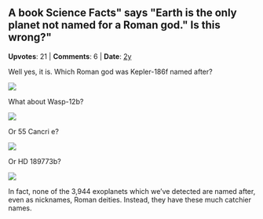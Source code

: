 ## A book Science Facts" says "Earth is the only planet not named for a Roman god." Is this wrong?"
    
**Upvotes**: 21 | **Comments**: 6 | **Date**: [2y](https://www.quora.com/A-book-Science-Facts-says-Earth-is-the-only-planet-not-named-for-a-Roman-god-Is-this-wrong/answer/Gary-Meaney)

Well yes, it is. Which Roman god was Kepler-186f named after?

![](https://qph.fs.quoracdn.net/main-qimg-80c0831d7355b3ae126749a74ace2faa-lq)

What about Wasp-12b?

![](https://qph.fs.quoracdn.net/main-qimg-bd907188eed4db55e1982aac48cc5c91-lq)

Or 55 Cancri e?

![](https://qph.fs.quoracdn.net/main-qimg-bdfe857f2906d8bf9ea4e18019ba02ee-lq)

Or HD 189773b?

![](https://qph.fs.quoracdn.net/main-qimg-10ac64545aaad516b293e2e8e424320e-lq)

In fact, none of the 3,944 exoplanets which we’ve detected are named after, even as nicknames, Roman deities. Instead, they have these much catchier names.


